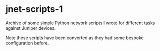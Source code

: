 # jnet-scripts-1
Archive of some simple Python network scripts I wrote for different tasks against Juniper devices.

Note these scripts have been converted as they had some bespoke configuration before.